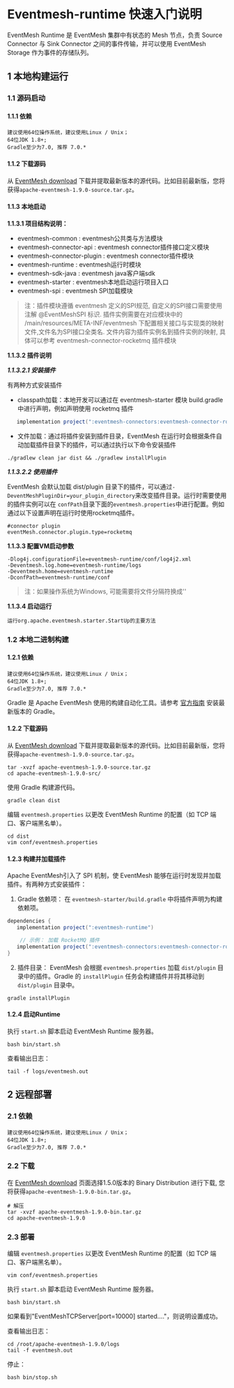 # Eventmesh-runtime 快速入门说明

EventMesh Runtime 是 EventMesh 集群中有状态的 Mesh 节点，负责 Source Connector 与 Sink Connector 之间的事件传输，并可以使用 EventMesh Storage 作为事件的存储队列。

## 1 本地构建运行

### 1.1 源码启动

#### 1.1.1 依赖

```
建议使用64位操作系统，建议使用Linux / Unix；
64位JDK 1.8+;
Gradle至少为7.0, 推荐 7.0.*
```

#### 1.1.2 下载源码

从 [EventMesh download](https://eventmesh.apache.org/download) 下载并提取最新版本的源代码。比如目前最新版，您将获得`apache-eventmesh-1.9.0-source.tar.gz`。

#### 1.1.3 本地启动

**1.1.3.1 项目结构说明：**

- eventmesh-common : eventmesh公共类与方法模块
- eventmesh-connector-api : eventmesh connector插件接口定义模块
- eventmesh-connector-plugin : eventmesh connector插件模块
- eventmesh-runtime : eventmesh运行时模块
- eventmesh-sdk-java : eventmesh java客户端sdk
- eventmesh-starter : eventmesh本地启动运行项目入口
- eventmesh-spi : eventmesh SPI加载模块

> 注：插件模块遵循 eventmesh 定义的SPI规范, 自定义的SPI接口需要使用注解 @EventMeshSPI 标识.
> 插件实例需要在对应模块中的 /main/resources/META-INF/eventmesh 下配置相关接口与实现类的映射文件,文件名为SPI接口全类名.
> 文件内容为插件实例名到插件实例的映射, 具体可以参考 eventmesh-connector-rocketmq 插件模块

**1.1.3.2 插件说明**

***1.1.3.2.1 安装插件***

有两种方式安装插件

- classpath加载：本地开发可以通过在 eventmesh-starter 模块 build.gradle 中进行声明，例如声明使用 rocketmq 插件

```gradle
   implementation project(":eventmesh-connectors:eventmesh-connector-rocketmq")
```

- 文件加载：通过将插件安装到插件目录，EventMesh 在运行时会根据条件自动加载插件目录下的插件，可以通过执行以下命令安装插件

```shell
./gradlew clean jar dist && ./gradlew installPlugin
```

***1.1.3.2.2 使用插件***

EventMesh 会默认加载 dist/plugin 目录下的插件，可以通过`-DeventMeshPluginDir=your_plugin_directory`来改变插件目录。运行时需要使用的插件实例可以在
`confPath`目录下面的`eventmesh.properties`中进行配置。例如通过以下设置声明在运行时使用rocketmq插件。

```properties
#connector plugin
eventMesh.connector.plugin.type=rocketmq
```

**1.1.3.3 配置VM启动参数**

```properties
-Dlog4j.configurationFile=eventmesh-runtime/conf/log4j2.xml
-Deventmesh.log.home=eventmesh-runtime/logs
-Deventmesh.home=eventmesh-runtime
-DconfPath=eventmesh-runtime/conf
```

> 注：如果操作系统为Windows, 可能需要将文件分隔符换成'\'

**1.1.3.4 启动运行**

```
运行org.apache.eventmesh.starter.StartUp的主要方法
```

### 1.2 本地二进制构建

#### 1.2.1 依赖

```
建议使用64位操作系统，建议使用Linux / Unix；
64位JDK 1.8+;
Gradle至少为7.0, 推荐 7.0.*
```

Gradle 是 Apache EventMesh 使用的构建自动化工具。请参考 [官方指南](https://docs.gradle.org/current/userguide/installation.html) 安装最新版本的 Gradle。

#### 1.2.2 下载源码

从 [EventMesh download](https://eventmesh.apache.org/download) 下载并提取最新版本的源代码。比如目前最新版，您将获得`apache-eventmesh-1.9.0-source.tar.gz`。

```console
tar -xvzf apache-eventmesh-1.9.0-source.tar.gz
cd apache-eventmesh-1.9.0-src/
```

使用 Gradle 构建源代码。

```console
gradle clean dist
```

编辑 `eventmesh.properties` 以更改 EventMesh Runtime 的配置（如 TCP 端口、客户端黑名单）。

```console
cd dist
vim conf/eventmesh.properties
```

#### 1.2.3 构建并加载插件

Apache EventMesh引入了 SPI 机制，使 EventMesh 能够在运行时发现并加载插件。有两种方式安装插件：

1. Gradle 依赖项： 在 `eventmesh-starter/build.gradle` 中将插件声明为构建依赖项。

```gradle
dependencies {
   implementation project(":eventmesh-runtime")

    // 示例： 加载 RocketMQ 插件
   implementation project(":eventmesh-connectors:eventmesh-connector-rocketmq")
}
```

2. 插件目录： EventMesh 会根据 `eventmesh.properties` 加载 `dist/plugin` 目录中的插件。Gradle 的 `installPlugin` 任务会构建插件并将其移动到 `dist/plugin` 目录中。

```console
gradle installPlugin
```

#### 1.2.4 启动Runtime

执行 `start.sh` 脚本启动 EventMesh Runtime 服务器。

```console
bash bin/start.sh
```

查看输出日志：

```console
tail -f logs/eventmesh.out
```

## 2 远程部署

### 2.1 依赖

```
建议使用64位操作系统，建议使用Linux / Unix；
64位JDK 1.8+;
Gradle至少为7.0, 推荐 7.0.*
```

### 2.2 下载

在 [EventMesh download](https://eventmesh.apache.org/download) 页面选择1.5.0版本的 Binary Distribution 进行下载, 您将获得`apache-eventmesh-1.9.0-bin.tar.gz`。

```console
# 解压
tar -xvzf apache-eventmesh-1.9.0-bin.tar.gz
cd apache-eventmesh-1.9.0
```

### 2.3 部署

编辑 `eventmesh.properties` 以更改 EventMesh Runtime 的配置（如 TCP 端口、客户端黑名单）。

```console
vim conf/eventmesh.properties
```

执行 `start.sh` 脚本启动 EventMesh Runtime 服务器。

```console
bash bin/start.sh
```
如果看到"EventMeshTCPServer[port=10000] started...."，则说明设置成功。

查看输出日志：

```console
cd /root/apache-eventmesh-1.9.0/logs
tail -f eventmesh.out
```

停止：

```console
bash bin/stop.sh
```

